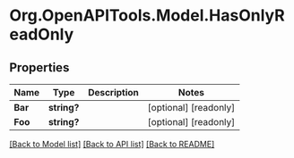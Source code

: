 # Org.OpenAPITools.Model.HasOnlyReadOnly

## Properties

Name | Type | Description | Notes
------------ | ------------- | ------------- | -------------
**Bar** | **string?** |  | [optional] [readonly] 
**Foo** | **string?** |  | [optional] [readonly] 

[[Back to Model list]](../README.md#documentation-for-models) [[Back to API list]](../README.md#documentation-for-api-endpoints) [[Back to README]](../README.md)

